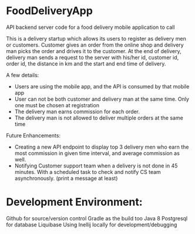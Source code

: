 # FoodDeliveryApp
API backend server code for a food delivery mobile application to call

This is a delivery startup which allows its users to register as delivery men or customers.
Customer gives an order from the online shop and delivery man picks the order and drives it to the customer.
At the end of delivery, delivery man sends a request to the server with his/her id, customer id, order id, the distance in km and the start and end time of delivery.

A few details:

- Users are using the mobile app, and the API is consumed by that mobile app
- User can not be both customer and delivery man at the same time. Only one must be chosen at registration
- The delivery man earns commission for each order. 
- The delivery man is not allowed to deliver multiple orders at the same time

Future Enhancements:

- Creating a new API endpoint to display top 3 delivery men who earn the most commission in given time interval, and average commission as well.
- Notifying Customer support team when a delivery is not done in 45 minutes. With a scheduled task to check and notify CS team asynchronously. (print a message at least)

# Development Environment:

Github for source/version control
Gradle as the build too
Java 8
Postgresql for database
Liquibase
Using Inellij locally for development/debugging 
